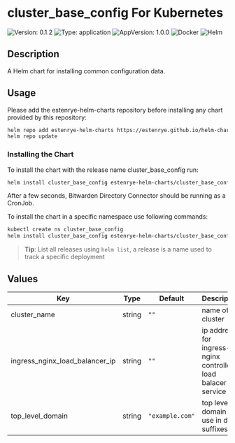 # cluster_base_config For Kubernetes

![Version: 0.1.2](https://img.shields.io/badge/Version-0.1.2-informational?style=flat-square) ![Type: application](https://img.shields.io/badge/Type-application-informational?style=flat-square) ![AppVersion: 1.0.0](https://img.shields.io/badge/AppVersion-1.0.0-informational?style=flat-square) ![Docker](https://img.shields.io/badge/docker-2496ED?style=for-the-badge&logo=docker&logoColor=white)
![Helm](https://img.shields.io/badge/helm-0F1689?style=for-the-badge&logo=helm&logoColor=white)

## Description

A Helm chart for installing common configuration data.

## Usage

Please add the estenrye-helm-charts repository before installing any chart provided by this repository:

```bash
helm repo add estenrye-helm-charts https://estenrye.github.io/helm-charts
helm repo update
```

### Installing the Chart

To install the chart with the release name cluster_base_config run:

```bash
helm install cluster_base_config estenrye-helm-charts/cluster_base_config 0.1.2
```

After a few seconds, Bitwarden Directory Connector should be running as a CronJob.

To install the chart in a specific namespace use following commands:

```bash
kubectl create ns cluster_base_config
helm install cluster_base_config estenrye-helm-charts/cluster_base_config --namespace cluster_base_config --version 0.1.2
```

> **Tip**: List all releases using `helm list`, a release is a name used to track a specific deployment

## Values

| Key | Type | Default | Description |
|-----|------|---------|-------------|
| cluster_name | string | `""` | name of the cluster |
| ingress_nginx_load_balancer_ip | string | `""` | ip address for ingress-nginx controller load balacer service |
| top_level_domain | string | `"example.com"` | top level domain to use in dns suffixes |

